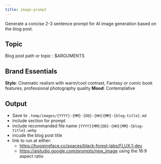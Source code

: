 ```yaml
---
title: image-prompt
---
```


Generate a concise 2-3 sentence prompt for AI image generation based on the blog post.

## Topic

Blog post path or topic : $ARGUMENTS


## Brand Essentials

**Style**: Cinematic realism with warm/cool contrast, Fantasy or comic book features, professional photography quality
**Mood**: Contemplative

## Output

- Save to `.temp/images/{YYYY}-{MM}-{DD}-{HH}{MM}-{blog-title}.md`
- include section for prompt
- include recommanded file name `{YYYY}{MM}{DD}-{HH}{MM}-{blog-title}.webp`
- incude the blog post title
- link to run at either: 
  - https://huggingface.co/spaces/black-forest-labs/FLUX.1-dev
  - https://aistudio.google.com/prompts/new_image using the 16:9 aspect ratio

